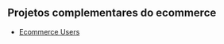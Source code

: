 ## Projetos complementares do ecommerce
- [Ecommerce Users](https://github.com/Kaua3045/ecommerce-users)